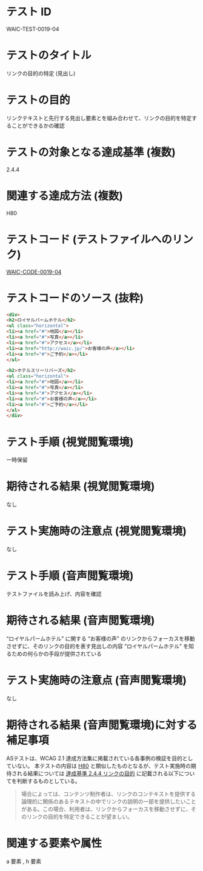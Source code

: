 

# テスト ID
WAIC-TEST-0019-04

# テストのタイトル
リンクの目的の特定 (見出し)

# テストの目的
リンクテキストと先行する見出し要素とを組み合わせて、リンクの目的を特定することができるかの確認

# テストの対象となる達成基準 (複数)
2.4.4

# 関連する達成方法 (複数)
H80

# テストコード (テストファイルへのリンク)
[WAIC-CODE-0019-04](https://waic.github.io/as_test/WAIC-CODE/WAIC-CODE-0019-04.html)

# テストコードのソース (抜粋)
```html
<div>
<h2>ロイヤルパームホテル</h2>
<ul class="horizontal">
<li><a href="#">地図</a></li>
<li><a href="#">写真</a></li>
<li><a href="#">アクセス</a></li>
<li><a href="http://waic.jp/">お客様の声</a></li>
<li><a href="#">ご予約</a></li>
</ul>

<h2>ホテルスリーリバーズ</h2>
<ul class="horizontal">
<li><a href="#">地図</a></li>
<li><a href="#">写真</a></li>
<li><a href="#">アクセス</a></li>
<li><a href="#">お客様の声</a></li>
<li><a href="#">ご予約</a></li>
</ul>
</div>

```
# テスト手順 (視覚閲覧環境)
一時保留

# 期待される結果 (視覚閲覧環境)
なし

# テスト実施時の注意点 (視覚閲覧環境)
なし

# テスト手順 (音声閲覧環境)
テストファイルを読み上げ、内容を確認

# 期待される結果 (音声閲覧環境)
“ロイヤルパームホテル” に関する “お客様の声” のリンクからフォーカスを移動させずに、そのリンクの目的を表す見出しの内容 “ロイヤルパームホテル” を知るための何らかの手段が提供されている

# テスト実施時の注意点 (音声閲覧環境)
なし

# 期待される結果 (音声閲覧環境)に対する補足事項
ASテストは、WCAG 2.1 達成方法集に掲載されている各事例の検証を目的としていない。
本テストの内容は [H80](https://waic.jp/translations/WCAG21/Techniques/html/H80) と類似したものとなるが、テスト実施時の期待される結果については [達成基準 2.4.4 リンクの目的](https://waic.jp/translations/WCAG21/Understanding/link-purpose-in-context) に記載される以下についてを判断するものとしている。

> 場合によっては、コンテンツ制作者は、リンクのコンテキストを提供する論理的に関係のあるテキストの中でリンクの説明の一部を提供したいことがある。この場合、利用者は、リンクからフォーカスを移動させずに、そのリンクの目的を特定できることが望ましい。

# 関連する要素や属性
a 要素 , h 要素



